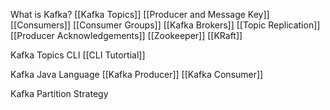 
What is Kafka?
[[Kafka Topics]]
[[Producer and Message Key]]
[[Consumers]]
[[Consumer Groups]]
[[Kafka Brokers]]
[[Topic Replication]]
[[Producer Acknowledgements]]
[[Zookeeper]]
[[KRaft]]

Kafka Topics CLI
[[CLI Tutortial]]

Kafka Java Language
[[Kafka Producer]]
[[Kafka Consumer]]

Kafka Partition Strategy

